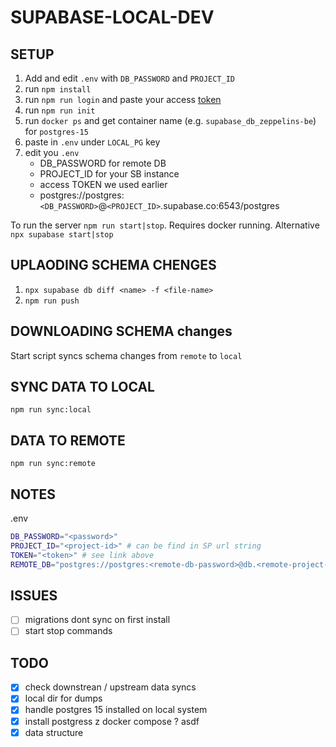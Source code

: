 # SUPABASE-LOCAL-DEV

## SETUP

1. Add and edit `.env` with `DB_PASSWORD` and `PROJECT_ID`
1. run `npm install`
1. run `npm run login` and paste your access [token](https://app.supabase.com/account/tokens)
1. run `npm run init`
1. run `docker ps` and get container name (e.g. `supabase_db_zeppelins-be`) for `postgres-15`
1. paste in `.env` under `LOCAL_PG` key
1. edit you `.env`
   - DB_PASSWORD for remote DB
   - PROJECT_ID for your SB instance
   - access TOKEN we used earlier
   - postgres://postgres:`<DB_PASSWORD>`@`<PROJECT_ID>`.supabase.co:6543/postgres

To run the server `npm run start|stop`. Requires docker running.
Alternative `npx supabase start|stop`

## UPLAODING SCHEMA CHENGES

1. `npx supabase db diff <name> -f <file-name>`
2. `npm run push`

## DOWNLOADING SCHEMA changes

Start script syncs schema changes from `remote` to `local`

## SYNC DATA TO LOCAL

`npm run sync:local`

## DATA TO REMOTE

`npm run sync:remote`

## NOTES

.env

```bash
DB_PASSWORD="<password>"
PROJECT_ID="<project-id>" # can be find in SP url string
TOKEN="<token>" # see link above
REMOTE_DB="postgres://postgres:<remote-db-password>@db.<remote-project-id>.supabase.co:6543/postgres"%
```

## ISSUES

- [ ] migrations dont sync on first install
- [ ] start stop commands

## TODO

- [x] check downstrean / upstream data syncs
- [x] local dir for dumps
- [x] handle postgres 15 installed on local system
- [x] install postgress z docker compose ? asdf
- [x] data structure

